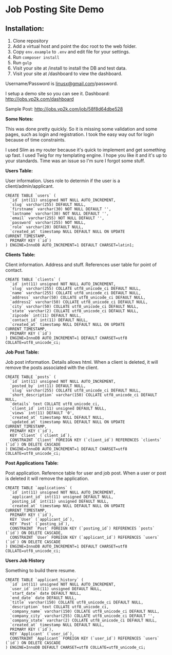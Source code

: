 # Job Posting Site Demo

## Installation:
1. Clone repository
2. Add a virtual host and point the doc root to the web folder.
3. Copy `env.example` to `.env` and edit file for your settings.
4. Run `composer install`
5. Run `gulp`
6. Visit your site at /install to install the DB and test data.
7. Visit your site at /dashboard to view the dashboard.

Username/Password is linusx@gmail.com/password.

I setup a demo site so you can see it.
Dashboard: http://jobs.vp2k.com/dashboard

Sample Post: http://jobs.vp2k.com/job/58f8d64dbe528

**Some Notes:**

This was done pretty quickly. So it is missing some validation and some pages, such as login and registration.
I took the easy way out for login because of time constraints. 

I used Slim as my router because it's quick to implement and get something up fast.
I used Twig for my templating engine.
I hope you like it and it's up to your standards. Time was an issue so I'm sure I forgot some 
stuff.


**Users Table:**

User information. Uses role to determin if the user is a client/admin/applicant. 
```
CREATE TABLE `users` (
  `id` int(11) unsigned NOT NULL AUTO_INCREMENT,
  `slug` varchar(255) DEFAULT NULL,
  `firstname` varchar(30) NOT NULL DEFAULT '',
  `lastname` varchar(30) NOT NULL DEFAULT '',
  `email` varchar(255) NOT NULL DEFAULT '',
  `password` varchar(255) NOT NULL,
  `role` varchar(20) DEFAULT NULL,
  `created_at` timestamp NULL DEFAULT NULL ON UPDATE CURRENT_TIMESTAMP,
  PRIMARY KEY (`id`)
) ENGINE=InnoDB AUTO_INCREMENT=1 DEFAULT CHARSET=latin1;
```

**Clients Table:**

Client information. Address and stuff. References user table for point of contact.

```
CREATE TABLE `clients` (
  `id` int(11) unsigned NOT NULL AUTO_INCREMENT,
  `slug` varchar(255) COLLATE utf8_unicode_ci DEFAULT NULL,
  `name` varchar(255) COLLATE utf8_unicode_ci DEFAULT NULL,
  `address` varchar(50) COLLATE utf8_unicode_ci DEFAULT NULL,
  `address2` varchar(50) COLLATE utf8_unicode_ci DEFAULT NULL,
  `city` varchar(50) COLLATE utf8_unicode_ci DEFAULT NULL,
  `state` varchar(2) COLLATE utf8_unicode_ci DEFAULT NULL,
  `zipcode` int(11) DEFAULT NULL,
  `contact_id` int(11) DEFAULT NULL,
  `created_at` timestamp NULL DEFAULT NULL ON UPDATE CURRENT_TIMESTAMP,
  PRIMARY KEY (`id`)
) ENGINE=InnoDB AUTO_INCREMENT=1 DEFAULT CHARSET=utf8 COLLATE=utf8_unicode_ci;
```

**Job Post Table:**

Job post information. Details allows html.
When a client is deleted, it will remove the posts associated with the client.

```
CREATE TABLE `posts` (
  `id` int(11) unsigned NOT NULL AUTO_INCREMENT,
  `posted_by` int(11) DEFAULT NULL,
  `slug` varchar(255) COLLATE utf8_unicode_ci DEFAULT NULL,
  `short_description` varchar(150) COLLATE utf8_unicode_ci DEFAULT NULL,
  `details` text COLLATE utf8_unicode_ci,
  `client_id` int(11) unsigned DEFAULT NULL,
  `views` int(11) DEFAULT '0',
  `created_at` timestamp NULL DEFAULT NULL,
  `updated_at` timestamp NULL DEFAULT NULL ON UPDATE CURRENT_TIMESTAMP,
  PRIMARY KEY (`id`),
  KEY `Client` (`client_id`),
  CONSTRAINT `Client` FOREIGN KEY (`client_id`) REFERENCES `clients` (`id`) ON DELETE CASCADE
) ENGINE=InnoDB AUTO_INCREMENT=1 DEFAULT CHARSET=utf8 COLLATE=utf8_unicode_ci;
```

**Post Applications Table:**

Post application. Reference table for user and job post.
When a user or post is deleted it will remove the application.

```
CREATE TABLE `applications` (
  `id` int(11) unsigned NOT NULL AUTO_INCREMENT,
  `applicant_id` int(11) unsigned DEFAULT NULL,
  `posting_id` int(11) unsigned DEFAULT NULL,
  `created_at` timestamp NULL DEFAULT NULL ON UPDATE CURRENT_TIMESTAMP,
  PRIMARY KEY (`id`),
  KEY `User` (`applicant_id`),
  KEY `Post` (`posting_id`),
  CONSTRAINT `Post` FOREIGN KEY (`posting_id`) REFERENCES `posts` (`id`) ON DELETE CASCADE,
  CONSTRAINT `User` FOREIGN KEY (`applicant_id`) REFERENCES `users` (`id`) ON DELETE CASCADE
) ENGINE=InnoDB AUTO_INCREMENT=1 DEFAULT CHARSET=utf8 COLLATE=utf8_unicode_ci;
```

**Users Job History**

Something to build there resume.

```
CREATE TABLE `applicant_history` (
  `id` int(11) unsigned NOT NULL AUTO_INCREMENT,
  `user_id` int(11) unsigned DEFAULT NULL,
  `start_date` date DEFAULT NULL,
  `end_date` date DEFAULT NULL,
  `title` varchar(150) COLLATE utf8_unicode_ci DEFAULT NULL,
  `description` text COLLATE utf8_unicode_ci,
  `company_name` varchar(150) COLLATE utf8_unicode_ci DEFAULT NULL,
  `company_city` varchar(255) COLLATE utf8_unicode_ci DEFAULT '',
  `company_state` varchar(2) COLLATE utf8_unicode_ci DEFAULT NULL,
  `created_at` timestamp NULL DEFAULT NULL,
  PRIMARY KEY (`id`),
  KEY `Applicant` (`user_id`),
  CONSTRAINT `Applicant` FOREIGN KEY (`user_id`) REFERENCES `users` (`id`) ON DELETE CASCADE
) ENGINE=InnoDB DEFAULT CHARSET=utf8 COLLATE=utf8_unicode_ci;
```
